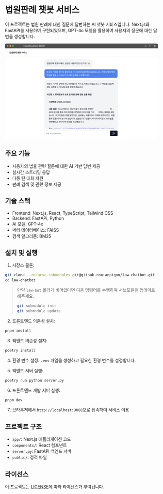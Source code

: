 # 법원판례 챗봇 서비스

이 프로젝트는 법원 판례에 대한 질문에 답변하는 AI 챗봇 서비스입니다. Next.js와 FastAPI를 사용하여 구현되었으며, GPT-4o 모델을 활용하여 사용자의 질문에 대한 답변을 생성합니다.

![서비스 첫번째 스크린샷](./docs/imgs/screen_1.png)

## 주요 기능

- 사용자의 법률 관련 질문에 대한 AI 기반 답변 제공
- 실시간 스트리밍 응답
- 다중 턴 대화 지원
- 판례 검색 및 관련 정보 제공

## 기술 스택

- Frontend: Next.js, React, TypeScript, Tailwind CSS
- Backend: FastAPI, Python
- AI 모델: GPT-4o
- 벡터 데이터베이스: FAISS
- 검색 알고리즘: BM25

## 설치 및 실행

1. 저장소 클론:

```bash
git clone --recurse-submodules git@github.com:anpigon/law-chatbot.git
cd law-chatbot
```
> 만약 `law-bot` 폴더가 비어있다면 다음 명령어를 수행하여 서브모듈을 업데이트 해주세요.
> ```bash
> git submodule init
> git submodule update
> ```

2. 프론트엔드 의존성 설치:

```bash
pnpm install
```

3. 백엔드 의존성 설치:

```bash
poetry install
```

4. 환경 변수 설정:
   `.env` 파일을 생성하고 필요한 환경 변수를 설정합니다.

5. 백엔드 서버 실행:

```bash
poetry run python server.py
```

6. 프론트엔드 개발 서버 실행:

```bash
pnpm dev
```

7. 브라우저에서 `http://localhost:3000`으로 접속하여 서비스 이용

## 프로젝트 구조

- `app/`: Next.js 애플리케이션 코드
- `components/`: React 컴포넌트
- `server.py`: FastAPI 백엔드 서버
- `public/`: 정적 파일

## 라이선스

이 프로젝트는 [LICENSE](LICENSE.txt)에 따라 라이선스가 부여됩니다.
